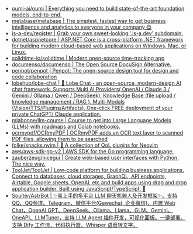 + [oumi-ai/oumi | Everything you need to build state-of-the-art foundation models, end-to-end.](https://github.com//oumi-ai/oumi)
+ [metabase/metabase | The simplest, fastest way to get business intelligence and analytics to everyone in your company 😋](https://github.com//metabase/metabase)
+ [is-a-dev/register | Grab your own sweet-looking '.is-a.dev' subdomain.](https://github.com//is-a-dev/register)
+ [dotnet/aspnetcore | ASP.NET Core is a cross-platform .NET framework for building modern cloud-based web applications on Windows, Mac, or Linux.](https://github.com//dotnet/aspnetcore)
+ [solidtime-io/solidtime | Modern open-source time-tracking app](https://github.com//solidtime-io/solidtime)
+ [documenso/documenso | The Open Source DocuSign Alternative.](https://github.com//documenso/documenso)
+ [penpot/penpot | Penpot: The open-source design tool for design and code collaboration](https://github.com//penpot/penpot)
+ [lobehub/lobe-chat | 🤯 Lobe Chat - an open-source, modern-design AI chat framework. Supports Multi AI Providers( OpenAI / Claude 3 / Gemini / Ollama / Qwen / DeepSeek), Knowledge Base (file upload / knowledge management / RAG ), Multi-Modals (Vision/TTS/Plugins/Artifacts). One-click FREE deployment of your private ChatGPT/ Claude application.](https://github.com//lobehub/lobe-chat)
+ [mlabonne/llm-course | Course to get into Large Language Models (LLMs) with roadmaps and Colab notebooks.](https://github.com//mlabonne/llm-course)
+ [ocrmypdf/OCRmyPDF | OCRmyPDF adds an OCR text layer to scanned PDF files, allowing them to be searched](https://github.com//ocrmypdf/OCRmyPDF)
+ [folke/snacks.nvim | 🍿 A collection of QoL plugins for Neovim](https://github.com//folke/snacks.nvim)
+ [aws/aws-sdk-go-v2 | AWS SDK for the Go programming language.](https://github.com//aws/aws-sdk-go-v2)
+ [zauberzeug/nicegui | Create web-based user interfaces with Python. The nice way.](https://github.com//zauberzeug/nicegui)
+ [ToolJet/ToolJet | Low-code platform for building business applications. Connect to databases, cloud storages, GraphQL, API endpoints, Airtable, Google sheets, OpenAI, etc and build apps using drag and drop application builder. Built using JavaScript/TypeScript. 🚀](https://github.com//ToolJet/ToolJet)
+ [Soulter/AstrBot | ✨易上手的多平台 LLM 聊天机器人及开发框架✨。支持 QQ、QQ频道、Telegram、微信平台(Gewechat, 企业微信)、内置 Web Chat，OpenAI GPT、DeepSeek、Ollama、Llama、GLM、Gemini、OneAPI、LLMTuner，支持 LLM Agent 插件开发，可视化面板。一键部署。支持 Dify 工作流、代码执行器、Whisper 语音转文字。](https://github.com//Soulter/AstrBot)
